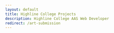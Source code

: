 ```yaml
---
layout: default
title: Highline College Projects
description: Highline College AAS Web Developer
redirect: /art-submission
---
```

